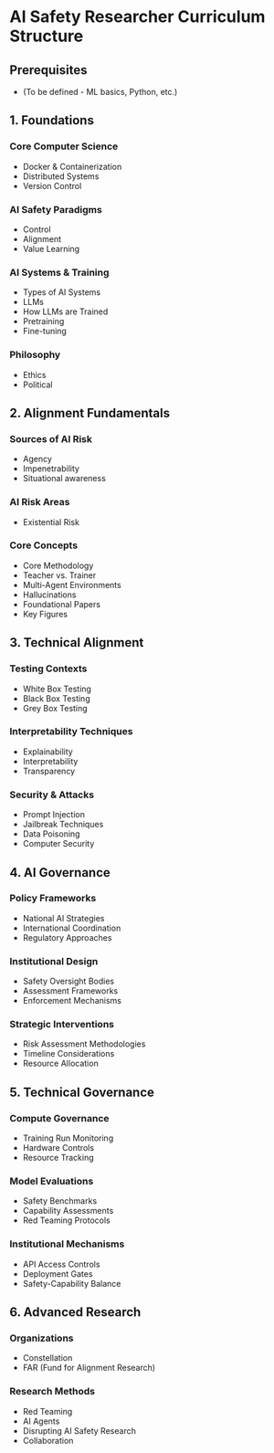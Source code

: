 # AI Safety Researcher Curriculum Structure

## Prerequisites
- (To be defined - ML basics, Python, etc.)

## 1. Foundations

### Core Computer Science
- Docker & Containerization
- Distributed Systems
- Version Control

### AI Safety Paradigms
- Control
- Alignment
- Value Learning

### AI Systems & Training
- Types of AI Systems
- LLMs
- How LLMs are Trained
- Pretraining
- Fine-tuning

### Philosophy
- Ethics
- Political

## 2. Alignment Fundamentals

### Sources of AI Risk
- Agency
- Impenetrability
- Situational awareness

### AI Risk Areas
- Existential Risk

### Core Concepts
- Core Methodology
- Teacher vs. Trainer
- Multi-Agent Environments
- Hallucinations
- Foundational Papers
- Key Figures

## 3. Technical Alignment

### Testing Contexts
- White Box Testing
- Black Box Testing
- Grey Box Testing

### Interpretability Techniques
- Explainability
- Interpretability
- Transparency

### Security & Attacks
- Prompt Injection
- Jailbreak Techniques
- Data Poisoning
- Computer Security

## 4. AI Governance

### Policy Frameworks
- National AI Strategies
- International Coordination
- Regulatory Approaches

### Institutional Design
- Safety Oversight Bodies
- Assessment Frameworks
- Enforcement Mechanisms

### Strategic Interventions
- Risk Assessment Methodologies
- Timeline Considerations
- Resource Allocation

## 5. Technical Governance

### Compute Governance
- Training Run Monitoring
- Hardware Controls
- Resource Tracking

### Model Evaluations
- Safety Benchmarks
- Capability Assessments
- Red Teaming Protocols

### Institutional Mechanisms
- API Access Controls
- Deployment Gates
- Safety-Capability Balance

## 6. Advanced Research

### Organizations
- Constellation
- FAR (Fund for Alignment Research)

### Research Methods
- Red Teaming
- AI Agents
- Disrupting AI Safety Research
- Collaboration

